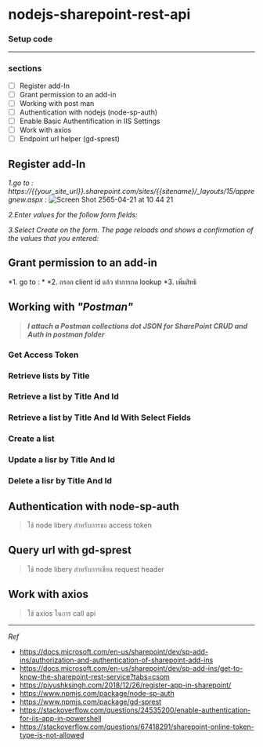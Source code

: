 # nodejs-sharepoint-rest-api

### Setup code

---

### **sections**

- [ ] Register add-In
- [ ] Grant permission to an add-in
- [ ] Working with post man
- [ ] Authentication with nodejs (node-sp-auth)
- [ ] Enable Basic Authentification in IIS Settings
- [ ] Work with axios
- [ ] Endpoint url helper (gd-sprest)

## Register add-In 

*1.go to : https://{{your_site_url}}.sharepoint.com/sites/{{sitename}/_layouts/15/appregnew.aspx* :
![Screen Shot 2565-04-21 at 10 44 21](https://user-images.githubusercontent.com/82103342/164367817-f94ec3a9-f5a4-4296-bbec-cfca7ec71ea3.png)

*2.Enter values for the follow form fields:*

*3.Select Create on the form. The page reloads and shows a confirmation of the values that you entered:*

## Grant permission to an add-in
*1. go to : *
*2. กรอก client id แล้ว ทำการกด lookup
*3. เพิ่มสิทธิ 

## Working with *"Postman"*
> **_I attach a Postman collections dot JSON for SharePoint CRUD and Auth in postman folder_**

### Get Access Token

### Retrieve lists by Title

### Retrieve a list by Title And Id

### Retrieve a list by Title And Id With Select Fields

### Create a list

### Update a lisr by Title And Id

### Delete a lisr by Title And Id


## Authentication with node-sp-auth
> ใช้ node libery สำหรับการขอ access token

## Query url with gd-sprest
> ใช้ node libery สำหรับการเขียน request header 

## Work with axios
> ใช้ axios ในการ call api


---

*Ref*
* https://docs.microsoft.com/en-us/sharepoint/dev/sp-add-ins/authorization-and-authentication-of-sharepoint-add-ins
* https://docs.microsoft.com/en-us/sharepoint/dev/sp-add-ins/get-to-know-the-sharepoint-rest-service?tabs=csom
* https://piyushksingh.com/2018/12/26/register-app-in-sharepoint/
* https://www.npmjs.com/package/node-sp-auth
* https://www.npmjs.com/package/gd-sprest
* https://stackoverflow.com/questions/24535200/enable-authentication-for-iis-app-in-powershell
* https://stackoverflow.com/questions/67418291/sharepoint-online-token-type-is-not-allowed
